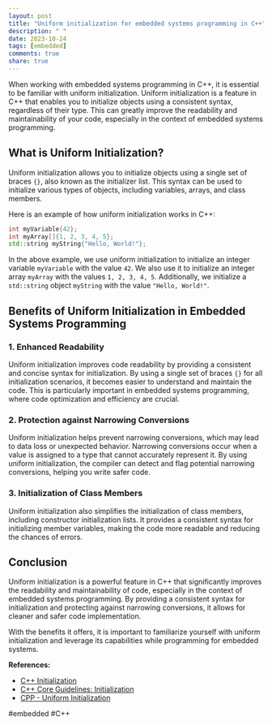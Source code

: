 ```yaml
---
layout: post
title: "Uniform initialization for embedded systems programming in C++"
description: " "
date: 2023-10-24
tags: [embedded]
comments: true
share: true
---
```


When working with embedded systems programming in C++, it is essential to be familiar with uniform initialization. Uniform initialization is a feature in C++ that enables you to initialize objects using a consistent syntax, regardless of their type. This can greatly improve the readability and maintainability of your code, especially in the context of embedded systems programming.

## What is Uniform Initialization?

Uniform initialization allows you to initialize objects using a single set of braces `{}`, also known as the initializer list. This syntax can be used to initialize various types of objects, including variables, arrays, and class members. 

Here is an example of how uniform initialization works in C++:

```cpp
int myVariable{42};
int myArray[]{1, 2, 3, 4, 5};
std::string myString{"Hello, World!"};
```

In the above example, we use uniform initialization to initialize an integer variable `myVariable` with the value `42`. We also use it to initialize an integer array `myArray` with the values `1, 2, 3, 4, 5`. Additionally, we initialize a `std::string` object `myString` with the value `"Hello, World!"`.

## Benefits of Uniform Initialization in Embedded Systems Programming

### 1. Enhanced Readability

Uniform initialization improves code readability by providing a consistent and concise syntax for initialization. By using a single set of braces `{}` for all initialization scenarios, it becomes easier to understand and maintain the code. This is particularly important in embedded systems programming, where code optimization and efficiency are crucial.

### 2. Protection against Narrowing Conversions

Uniform initialization helps prevent narrowing conversions, which may lead to data loss or unexpected behavior. Narrowing conversions occur when a value is assigned to a type that cannot accurately represent it. By using uniform initialization, the compiler can detect and flag potential narrowing conversions, helping you write safer code.

### 3. Initialization of Class Members

Uniform initialization also simplifies the initialization of class members, including constructor initialization lists. It provides a consistent syntax for initializing member variables, making the code more readable and reducing the chances of errors.

## Conclusion

Uniform initialization is a powerful feature in C++ that significantly improves the readability and maintainability of code, especially in the context of embedded systems programming. By providing a consistent syntax for initialization and protecting against narrowing conversions, it allows for cleaner and safer code implementation.

With the benefits it offers, it is important to familiarize yourself with uniform initialization and leverage its capabilities while programming for embedded systems.

**References:**

- [C++ Initialization](https://en.cppreference.com/w/cpp/language/initialization)
- [C++ Core Guidelines: Initialization](https://github.com/isocpp/CppCoreGuidelines/blob/master/CppCoreGuidelines.md#Res-initialization)
- [CPP - Uniform Initialization](https://www.tutorialspoint.com/cplusplus/cpp_uniform_initialization.htm)

\#embedded #C++